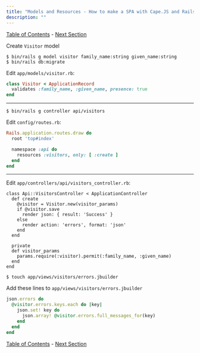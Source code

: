 ```yaml
---
title: "Models and Resources - How to make a SPA with Cape.JS and Rails"
description: ""
---
```


[Table of Contents](../) - [Next Section](../07_collection_agent)

Create `Visitor` model

```text
$ bin/rails g model visitor family_name:string given_name:string
$ bin/rails db:migrate
```

Edit `app/models/visitor.rb`:

```ruby
class Visitor < ApplicationRecord
  validates :family_name, :given_name, presence: true
end
```

----

```text
$ bin/rails g controller api/visitors
```

Edit `config/routes.rb`:

```ruby
Rails.application.routes.draw do
  root 'top#index'

  namespace :api do
    resources :visitors, only: [ :create ]
  end
end
```

----

Edit `app/controllers/api/visitors_controller.rb`:

```text
class Api::VisitorsController < ApplicationController
  def create
    @visitor = Visitor.new(visitor_params)
    if @visitor.save
      render json: { result: 'Success' }
    else
      render action: 'errors', format: 'json'
    end
  end

  private
  def visitor_params
    params.require(:visitor).permit(:family_name, :given_name)
  end
end
```

```text
$ touch app/views/visitors/errors.jbuilder
```

Add these lines to `app/views/visitors/errors.jbuilder`

```ruby
json.errors do
  @visitor.errors.keys.each do |key|
    json.set! key do
      json.array! @visitor.errors.full_messages_for(key)
    end
  end
end
```

[Table of Contents](../) - [Next Section](../07_collection_agent)
